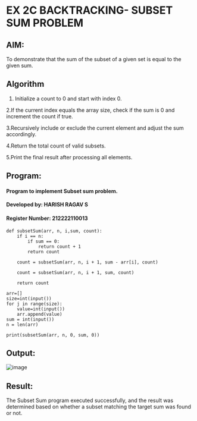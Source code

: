 # EX 2C BACKTRACKING- SUBSET SUM PROBLEM

## AIM:
To demonstrate that the sum of the subset of a given set is equal to the given sum.

## Algorithm

1. Initialize a count to 0 and start with index 0.

2.If the current index equals the array size, check if the sum is 0 and increment the count if true.

3.Recursively include or exclude the current element and adjust the sum accordingly.

4.Return the total count of valid subsets.

5.Print the final result after processing all elements.


## Program:
#### Program to implement Subset sum problem.

#### Developed by: HARISH RAGAV S

#### Register Number:  212222110013

```PY
def subsetSum(arr, n, i,sum, count):
    if i == n:
        if sum == 0:
            return count + 1
        return count
    
    count = subsetSum(arr, n, i + 1, sum - arr[i], count)
    
    count = subsetSum(arr, n, i + 1, sum, count)
    
    return count

arr=[]
size=int(input())
for j in range(size):
    value=int(input())
    arr.append(value)
sum = int(input())
n = len(arr)
 
print(subsetSum(arr, n, 0, sum, 0))

```
## Output:

![image](https://github.com/user-attachments/assets/10357c83-2b77-4606-b13a-db656d1b5cc7)



## Result:
The Subset Sum program executed successfully, and the result was determined based on whether a subset matching the target sum was found or not.
